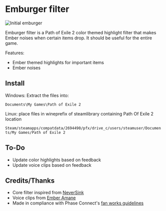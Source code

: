 # Emburger filter

![Initial emburger](https://github.com/user-attachments/assets/cfa89938-1111-46af-8da5-7a8ff1d44858)

Emburger filter is a Path of Exile 2 color themed highlight filter that makes Ember noises when certain items drop. It should be useful for the entire game.

Features:
- Ember themed highlights for important items
- Ember noises

## Install

Windows: Extract the files into:

`Documents\My Games\Path of Exile 2`

Linux: place files in wineprefix of steamlibrary containing Path Of Exile 2 location

`Steam/steamapps/compatdata/2694490/pfx/drive_c/users/steamuser/Documents/My Games/Path of Exile 2`

## To-Do
- Update color highlights based on feedback
- Update voice clips based on feedback

## Credits/Thanks
- Core filter inspired from [NeverSink](https://github.com/NeverSinkDev/NeverSink-PoE2litefilter)
- Voice clips from [Ember Amane](https://www.youtube.com/@EmberAmane)
- Made in compliance with Phase Connect's [fan works guidelines](https://phase-connect.com/fan-work-guidelines/)

